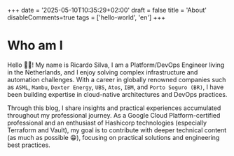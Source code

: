 +++
date = '2025-05-10T10:35:29+02:00'
draft = false
title = 'About'
disableComments=true
tags = ['hello-world', 'en']
+++

# Who am I

Hello 👋🏻! My name is Ricardo Silva, I am a Platform/DevOps Engineer living in the Netherlands, and I enjoy solving complex infrastructure and automation challenges. With a career in globally renowned companies such as `ASML`, `Mambu`, `Dexter Energy`, `UBS`, `Atos`, `IBM`, and `Porto Seguro (BR)`, I have been building expertise in cloud-native architectures and DevOps practices.

Through this blog, I share insights and practical experiences accumulated throughout my professional journey. As a Google Cloud Platform-certified professional and an enthusiast of Hashicorp technologies (especially Terraform and Vault), my goal is to contribute with deeper technical content (as much as possible 😁), focusing on practical solutions and engineering best practices.